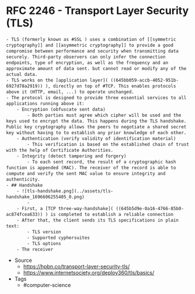 # RFC 2246 - Transport Layer Security (TLS)
	- TLS (formerly known as #SSL ) uses a combination of [[symmetric cryptography]] and [[asymmetric cryptography]] to provide a good compromise between performance and security when transmitting data securely. Third-party observers can only infer the connection endpoints, type of encryption, as well as the frequency and an approximate amount of data sent. but cannot read or modify any of the actual data.
	- TLS works on the [application layer]( ((645bb059-accb-4052-951b-6927d78a2919)) ), directly on top of #TCP. This enables protocols above it (HTTP, email, ...) to operate unchanged.
	- The protocol is designed to provide three essential services to all applications running above it:
		- Encryption (obfuscate sent data)
			- Both parties must agree which cipher will be used and the keys used to encrypt the data. This happens during the TLS handshake. Public key cryptography allows the peers to negotiate a shared secret key without having to to establish any prior knowledge of each other.
		- Authentication (verify validity of identification material)
			- This verification is based on the established chain of trust with the help of Certificate Authorities.
		- Integrity (detect tampering and forgery)
			- To each sent record, the result of a cryptographic hash function is appended (MAC). The receiver of the record is able to compute and verify the sent MAC value to ensure integrity and authenticity.
	- ## Handshake
		- ![tls-handshake.png](../assets/tls-handshake_1696606255405_0.png)
			-
		- First, a [TCP three-way-handshake]( ((645b5d9e-0a16-4766-85b0-ac874fcea633)) ) is completed to establish a reliable connection
		- After that, the client sends its TLS specifications in plain text:
			- TLS version
			- Supported cyphersuites
			- TLS options
		- The receiver
- Source
	- https://hpbn.co/transport-layer-security-tls/
	- https://www.internetsociety.org/deploy360/tls/basics/
- Tags
	- #computer-science